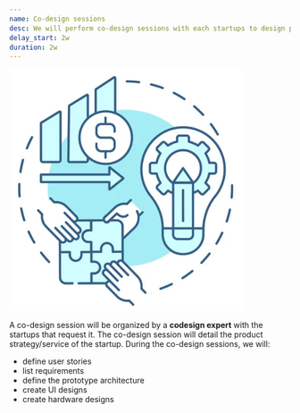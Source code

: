 ```yaml
---
name: Co-design sessions
desc: We will perform co-design sessions with each startups to design precisely your products.
delay_start: 2w
duration: 2w
---
```



![co-design](img/co-design.png)

A co-design session will be organized by a **codesign expert** with the startups that request it.
The co-design session will detail the product strategy/service of the startup.
During the co-design sessions, we will: 
- define user stories
- list requirements
- define the prototype architecture
- create UI designs
- create hardware designs
